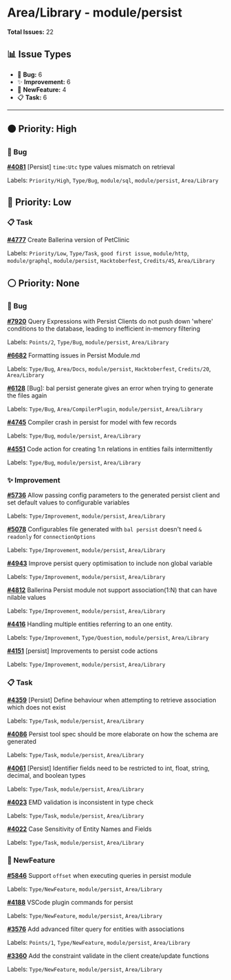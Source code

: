 # Area/Library - module/persist

**Total Issues:** 22

## 📊 Issue Types

- 🐛 **Bug:** 6
- ✨ **Improvement:** 6
- 🚀 **NewFeature:** 4
- 📋 **Task:** 6

---

## 🟠 Priority: High

### 🐛 Bug

**[#4081](https://github.com/ballerina-platform/ballerina-library/issues/4081)** [Persist] `time:Utc` type values mismatch on retrieval

Labels: `Priority/High`, `Type/Bug`, `module/sql`, `module/persist`, `Area/Library`

## 🔵 Priority: Low

### 📋 Task

**[#4777](https://github.com/ballerina-platform/ballerina-library/issues/4777)** Create Ballerina version of PetClinic

Labels: `Priority/Low`, `Type/Task`, `good first issue`, `module/http`, `module/graphql`, `module/persist`, `Hacktoberfest`, `Credits/45`, `Area/Library`

## ⚪ Priority: None

### 🐛 Bug

**[#7920](https://github.com/ballerina-platform/ballerina-library/issues/7920)** Query Expressions with Persist Clients do not push down 'where' conditions to the database, leading to inefficient in-memory filtering

Labels: `Points/2`, `Type/Bug`, `module/persist`, `Area/Library`

**[#6682](https://github.com/ballerina-platform/ballerina-library/issues/6682)** Formatting issues in Persist Module.md

Labels: `Type/Bug`, `Area/Docs`, `module/persist`, `Hacktoberfest`, `Credits/20`, `Area/Library`

**[#6128](https://github.com/ballerina-platform/ballerina-library/issues/6128)** [Bug]: bal persist generate gives an error when trying to generate the files again

Labels: `Type/Bug`, `Area/CompilerPlugin`, `module/persist`, `Area/Library`

**[#4745](https://github.com/ballerina-platform/ballerina-library/issues/4745)** Compiler crash in persist for model with few records

Labels: `Type/Bug`, `module/persist`, `Area/Library`

**[#4551](https://github.com/ballerina-platform/ballerina-library/issues/4551)** Code action for creating 1:n relations in entities fails intermittently

Labels: `Type/Bug`, `module/persist`, `Area/Library`

### ✨ Improvement

**[#5736](https://github.com/ballerina-platform/ballerina-library/issues/5736)** Allow passing config parameters to the generated persist client and set default values to configurable variables

Labels: `Type/Improvement`, `module/persist`, `Area/Library`

**[#5078](https://github.com/ballerina-platform/ballerina-library/issues/5078)** Configurables file generated with `bal persist` doesn't need `& readonly` for `connectionOptions`

Labels: `Type/Improvement`, `module/persist`, `Area/Library`

**[#4943](https://github.com/ballerina-platform/ballerina-library/issues/4943)** Improve persist query optimisation to include non global variable

Labels: `Type/Improvement`, `module/persist`, `Area/Library`

**[#4812](https://github.com/ballerina-platform/ballerina-library/issues/4812)** Ballerina Persist module not support association(1:N) that can have nilable values

Labels: `Type/Improvement`, `module/persist`, `Area/Library`

**[#4416](https://github.com/ballerina-platform/ballerina-library/issues/4416)** Handling multiple entities referring to an one entity. 

Labels: `Type/Improvement`, `Type/Question`, `module/persist`, `Area/Library`

**[#4151](https://github.com/ballerina-platform/ballerina-library/issues/4151)** [persist] Improvements to persist code actions

Labels: `Type/Improvement`, `module/persist`, `Area/Library`

### 📋 Task

**[#4359](https://github.com/ballerina-platform/ballerina-library/issues/4359)** [Persist] Define behaviour when attempting to retrieve association which does not exist

Labels: `Type/Task`, `module/persist`, `Area/Library`

**[#4086](https://github.com/ballerina-platform/ballerina-library/issues/4086)** Persist tool spec should be more elaborate on how the schema are generated

Labels: `Type/Task`, `module/persist`, `Area/Library`

**[#4061](https://github.com/ballerina-platform/ballerina-library/issues/4061)** [Persist] Identifier fields need to be restricted to int, float, string, decimal, and boolean types

Labels: `Type/Task`, `module/persist`, `Area/Library`

**[#4023](https://github.com/ballerina-platform/ballerina-library/issues/4023)** EMD validation is inconsistent in type check

Labels: `Type/Task`, `module/persist`, `Area/Library`

**[#4022](https://github.com/ballerina-platform/ballerina-library/issues/4022)** Case Sensitivity of Entity Names and Fields

Labels: `Type/Task`, `module/persist`, `Area/Library`

### 🚀 NewFeature

**[#5846](https://github.com/ballerina-platform/ballerina-library/issues/5846)** Support `offset` when executing queries in persist module

Labels: `Type/NewFeature`, `module/persist`, `Area/Library`

**[#4188](https://github.com/ballerina-platform/ballerina-library/issues/4188)** VSCode plugin commands for persist

Labels: `Type/NewFeature`, `module/persist`, `Area/Library`

**[#3576](https://github.com/ballerina-platform/ballerina-library/issues/3576)** Add advanced filter query for entities with associations

Labels: `Points/1`, `Type/NewFeature`, `module/persist`, `Area/Library`

**[#3360](https://github.com/ballerina-platform/ballerina-library/issues/3360)** Add the constraint validate in the client create/update functions

Labels: `Type/NewFeature`, `module/persist`, `Area/Library`


